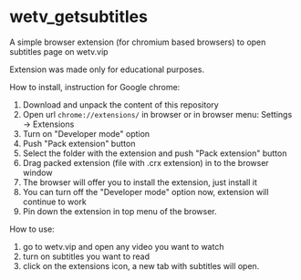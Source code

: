 # wetv_getsubtitles
A simple browser extension (for chromium based browsers) to open subtitles page on wetv.vip

Extension was made only for educational purposes.

How to install, instruction for Google chrome: 
1. Download and unpack the content of this repository
2. Open url <code>chrome://extensions/</code> in browser or in browser menu: Settings -> Extensions
3. Turn on "Developer mode" option
4. Push "Pack extension" button
5. Select the folder with the extension and push "Pack extension" button
6. Drag packed extension (file with .crx extension) in to the browser window
7. The browser will offer you to install the extension, just install it
8. You can turn off the "Developer mode" option now, extension will continue to work
9. Pin down the extension in top menu of the browser.

How to use: 
1. go to wetv.vip and open any video you want to watch
2. turn on subtitles you want to read
3. click on the extensions icon, a new tab with subtitles will open.
